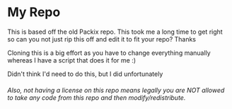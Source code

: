 # My Repo

This is based off the old Packix repo. This took me a long time to get right so can you not just rip this off and edit it to fit your repo? Thanks

Cloning this is a big effort as you have to change everything manually whereas I have a script that does it for me :)

Didn't think I'd need to do this, but I did unfortunately

###### Also, not having a license on this repo means legally you are NOT allowed to take any code from this repo and then modify/redistribute.
